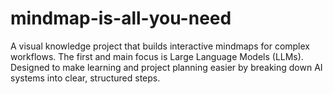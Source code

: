# mindmap-is-all-you-need
A visual knowledge project that builds interactive mindmaps for complex workflows. The first and main focus is Large Language Models (LLMs). Designed to make learning and project planning easier by breaking down AI systems into clear, structured steps.
